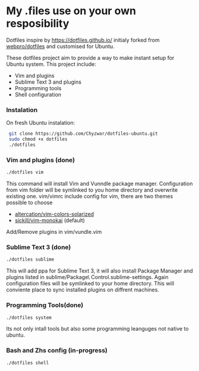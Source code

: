 # My .files use on your own resposibility

Dotfiles inspire by https://dotfiles.github.io/ initialy forked from [webpro/dotfiles](https://github.com/webpro/dotfiles) and customised for Ubuntu.

These dotfiles project aim to provide a way to make instant setup for Ubuntu system. This project include:

- Vim and plugins
- Sublime Text 3 and plugins
- Programming tools
- Shell configuration

### Instalation
On fresh Ubuntu instalation:
```sh
 git clone https://github.com/Chyzwar/dotfiles-ubuntu.git
 sudo chmod +x dotfiles 
 ./dotfiles
```

### Vim and plugins (done)
```sh
./dotfiles vim
```
This command will install Vim and Vunndle package manager. Configuration from vim folder will be symlinked to you home directory and overwrite existing one.
vim/vimrc include config for vim, there are two themes possible to choose
- [altercation/vim-colors-solarized](https://github.com/altercation/vim-colors-solarized)
- [sickill/vim-monokai](https://github.com/sickill/vim-monokai) (default)

Add/Remove plugins in vim/vundle.vim

### Sublime Text 3 (done)
```sh
./dotfiles sublime
```
This will add ppa for Sublime Text 3, it will also install Package Manager and plugins listed in sublime/Package\ Control.sublime-settings. Again configuration files will be symlinked to your home directory. This will conviente place to sync installed plugins on diffrent machines. 

### Programming Tools(done)
```sh
./dotfiles system
```
Its not only intall tools but also some programming leanguges not native to ubuntu. 

### Bash and Zhs config (in-progress)
```sh
./dotfiles shell
```